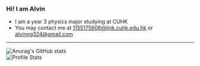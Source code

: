 ### Hi! I am Alvin

- I am a year 3 physics major studying at CUHK
- You may contact me at 1155175606@link.cuhk.edu.hk or alvinng324@gmail.com
---
![Anurag's GitHub stats](https://github-readme-stats.vercel.app/api?username=alvinng4&show_icons=true&theme=radical)\
![Profile Stats](http://github-profile-summary-cards.vercel.app/api/cards/profile-details?username=alvinng4&theme=gruvbox)
